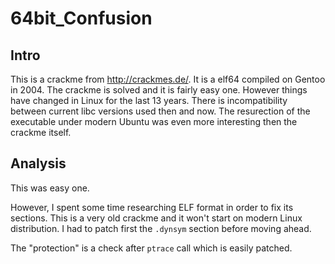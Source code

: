 # 64bit_Confusion

## Intro

This is a crackme from http://crackmes.de/. It is a elf64 compiled on Gentoo in 2004. The crackme is solved and it is fairly easy one. However things have changed in Linux for the last 13 years. There is incompatibility between current libc versions used then and now. The resurection of the executable under modern Ubuntu was even more interesting then the crackme itself.

## Analysis

This was easy one. 

However, I spent some time researching ELF format in order to fix its sections. This is a very old crackme and it won't start on modern Linux distribution. I had to patch first the `.dynsym` section before moving ahead.

The "protection" is a check after `ptrace` call which is easily patched.



